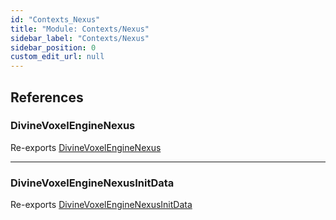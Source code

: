 ```yaml
---
id: "Contexts_Nexus"
title: "Module: Contexts/Nexus"
sidebar_label: "Contexts/Nexus"
sidebar_position: 0
custom_edit_url: null
---
```


## References

### DivineVoxelEngineNexus

Re-exports [DivineVoxelEngineNexus](../classes/Contexts_Nexus_DivineVoxelEngineNexus.DivineVoxelEngineNexus.md)

___

### DivineVoxelEngineNexusInitData

Re-exports [DivineVoxelEngineNexusInitData](Contexts_Nexus_DivineVoxelEngineNexus.md#divinevoxelenginenexusinitdata)
